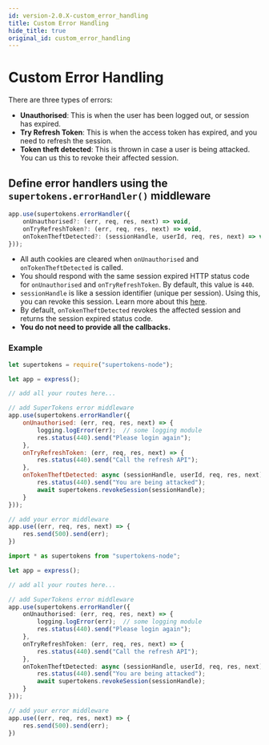 ```yaml
---
id: version-2.0.X-custom_error_handling
title: Custom Error Handling
hide_title: true
original_id: custom_error_handling
---
```


# Custom Error Handling

There are three types of errors:
- **Unauthorised**: This is when the user has been logged out, or session has expired.
- **Try Refresh Token**: This is when the access token has expired, and you need to refresh the session.
- **Token theft detected**: This is thrown in case a user is being attacked. You can us this to revoke their affected session.

## Define error handlers using the `supertokens.errorHandler()` middleware
```js
app.use(supertokens.errorHandler({
    onUnauthorised?: (err, req, res, next) => void,
    onTryRefreshToken?: (err, req, res, next) => void,
    onTokenTheftDetected?: (sessionHandle, userId, req, res, next) => void
}));
```
- All auth cookies are cleared when `onUnauthorised` and `onTokenTheftDetected` is called.
- You should respond with the same session expired HTTP status code for `onUnauthorised` and `onTryRefreshToken`. By default, this value is `440`.
- `sessionHandle` is like a session identifier (unique per session). Using this, you can revoke this session. Learn more about this [here](./session-handle).
- By default, `onTokenTheftDetected` revokes the affected session and returns the session expired status code.
- **You do not need to provide all the callbacks.**

<div class="divider"></div> 

### Example
<!--DOCUSAURUS_CODE_TABS-->
<!--Javascript-->
```js
let supertokens = require("supertokens-node");

let app = express();

// add all your routes here...

// add SuperTokens error middleware
app.use(supertokens.errorHandler({
    onUnauthorised: (err, req, res, next) => {
        logging.logError(err);  // some logging module
        res.status(440).send("Please login again");
    },
    onTryRefreshToken: (err, req, res, next) => {
        res.status(440).send("Call the refresh API");
    },
    onTokenTheftDetected: async (sessionHandle, userId, req, res, next) => {
        res.status(440).send("You are being attacked");
        await supertokens.revokeSession(sessionHandle);       
    }
}));

// add your error middleware
app.use((err, req, res, next) => {
    res.send(500).send(err);
})
```
<!--Typescript-->
```ts
import * as supertokens from "supertokens-node";

let app = express();

// add all your routes here...

// add SuperTokens error middleware
app.use(supertokens.errorHandler({
    onUnauthorised: (err, req, res, next) => {
        logging.logError(err);  // some logging module
        res.status(440).send("Please login again");
    },
    onTryRefreshToken: (err, req, res, next) => {
        res.status(440).send("Call the refresh API");
    },
    onTokenTheftDetected: async (sessionHandle, userId, req, res, next) => {
        res.status(440).send("You are being attacked");
        await supertokens.revokeSession(sessionHandle);       
    }
}));

// add your error middleware
app.use((err, req, res, next) => {
    res.send(500).send(err);
})
```
<!--END_DOCUSAURUS_CODE_TABS-->

